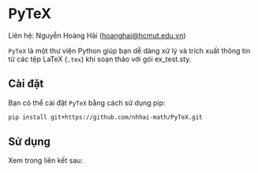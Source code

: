 # PyTeX 
Liên hệ: Nguyễn Hoàng Hải (hoanghai@hcmut.edu.vn)

`PyTeX` là một thư viện Python giúp bạn dễ dàng xử lý và trích xuất thông tin từ các tệp LaTeX (`.tex`) khi soạn thảo với gói ex_test.sty.

## Cài đặt

Bạn có thể cài đặt `PyTeX` bằng cách sử dụng pip:

```bash
pip install git+https://github.com/nhhai-math/PyTeX.git
```

## Sử dụng
Xem trong liên kết sau: 